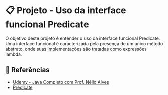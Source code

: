 # 📋 Projeto - Uso da interface funcional Predicate

O objetivo deste projeto é entender o uso da interface funcional Predicate. Uma interface funcional é caracterizada pela presença de um único
método abstrato, onde suas implementações são tratadas como expressões lambda.

## :paperclip: Referências

* [Udemy - Java Completo com Prof. Nélio Alves](https://www.udemy.com/course/java-curso-completo/)
* [Predicate](https://docs.oracle.com/javase/8/docs/api/java/util/function/Predicate.html)
